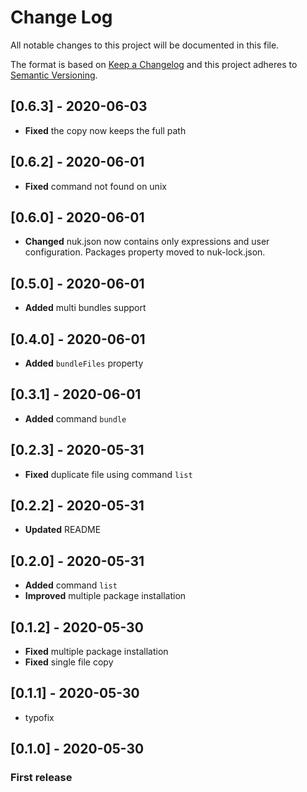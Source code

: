 # Change Log
All notable changes to this project will be documented in this file.

The format is based on [Keep a Changelog](http://keepachangelog.com/)
and this project adheres to [Semantic Versioning](http://semver.org/).

## [0.6.3] - 2020-06-03
- **Fixed** the copy now keeps the full path

## [0.6.2] - 2020-06-01
- **Fixed** command not found on unix

## [0.6.0] - 2020-06-01
- **Changed** nuk.json now contains only expressions and user configuration. Packages property moved to nuk-lock.json.

## [0.5.0] - 2020-06-01
- **Added** multi bundles support

## [0.4.0] - 2020-06-01
- **Added** `bundleFiles` property

## [0.3.1] - 2020-06-01
- **Added** command `bundle`

## [0.2.3] - 2020-05-31
- **Fixed** duplicate file using command `list`

## [0.2.2] - 2020-05-31
- **Updated** README

## [0.2.0] - 2020-05-31
- **Added** command `list`
- **Improved** multiple package installation

## [0.1.2] - 2020-05-30
- **Fixed** multiple package installation
- **Fixed** single file copy

## [0.1.1] - 2020-05-30
- typofix

## [0.1.0] - 2020-05-30
### First release